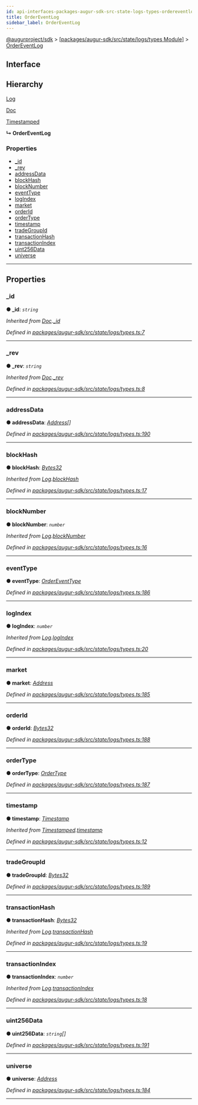```yaml
---
id: api-interfaces-packages-augur-sdk-src-state-logs-types-ordereventlog
title: OrderEventLog
sidebar_label: OrderEventLog
---
```


[@augurproject/sdk](api-readme.md) > [[packages/augur-sdk/src/state/logs/types Module]](api-modules-packages-augur-sdk-src-state-logs-types-module.md) > [OrderEventLog](api-interfaces-packages-augur-sdk-src-state-logs-types-ordereventlog.md)

## Interface

## Hierarchy

 [Log](api-interfaces-packages-augur-sdk-src-state-logs-types-log.md)

 [Doc](api-interfaces-packages-augur-sdk-src-state-logs-types-doc.md)

 [Timestamped](api-interfaces-packages-augur-sdk-src-state-logs-types-timestamped.md)

**↳ OrderEventLog**

### Properties

* [_id](api-interfaces-packages-augur-sdk-src-state-logs-types-ordereventlog.md#_id)
* [_rev](api-interfaces-packages-augur-sdk-src-state-logs-types-ordereventlog.md#_rev)
* [addressData](api-interfaces-packages-augur-sdk-src-state-logs-types-ordereventlog.md#addressdata)
* [blockHash](api-interfaces-packages-augur-sdk-src-state-logs-types-ordereventlog.md#blockhash)
* [blockNumber](api-interfaces-packages-augur-sdk-src-state-logs-types-ordereventlog.md#blocknumber)
* [eventType](api-interfaces-packages-augur-sdk-src-state-logs-types-ordereventlog.md#eventtype)
* [logIndex](api-interfaces-packages-augur-sdk-src-state-logs-types-ordereventlog.md#logindex)
* [market](api-interfaces-packages-augur-sdk-src-state-logs-types-ordereventlog.md#market)
* [orderId](api-interfaces-packages-augur-sdk-src-state-logs-types-ordereventlog.md#orderid)
* [orderType](api-interfaces-packages-augur-sdk-src-state-logs-types-ordereventlog.md#ordertype)
* [timestamp](api-interfaces-packages-augur-sdk-src-state-logs-types-ordereventlog.md#timestamp)
* [tradeGroupId](api-interfaces-packages-augur-sdk-src-state-logs-types-ordereventlog.md#tradegroupid)
* [transactionHash](api-interfaces-packages-augur-sdk-src-state-logs-types-ordereventlog.md#transactionhash)
* [transactionIndex](api-interfaces-packages-augur-sdk-src-state-logs-types-ordereventlog.md#transactionindex)
* [uint256Data](api-interfaces-packages-augur-sdk-src-state-logs-types-ordereventlog.md#uint256data)
* [universe](api-interfaces-packages-augur-sdk-src-state-logs-types-ordereventlog.md#universe)

---

## Properties

<a id="_id"></a>

###  _id

**● _id**: *`string`*

*Inherited from [Doc](api-interfaces-packages-augur-sdk-src-state-logs-types-doc.md).[_id](api-interfaces-packages-augur-sdk-src-state-logs-types-doc.md#_id)*

*Defined in [packages/augur-sdk/src/state/logs/types.ts:7](https://github.com/AugurProject/augur/blob/b4365d6894/packages/augur-sdk/src/state/logs/types.ts#L7)*

___
<a id="_rev"></a>

###  _rev

**● _rev**: *`string`*

*Inherited from [Doc](api-interfaces-packages-augur-sdk-src-state-logs-types-doc.md).[_rev](api-interfaces-packages-augur-sdk-src-state-logs-types-doc.md#_rev)*

*Defined in [packages/augur-sdk/src/state/logs/types.ts:8](https://github.com/AugurProject/augur/blob/b4365d6894/packages/augur-sdk/src/state/logs/types.ts#L8)*

___
<a id="addressdata"></a>

###  addressData

**● addressData**: *[Address](api-modules-packages-augur-sdk-src-state-logs-types-module.md#address)[]*

*Defined in [packages/augur-sdk/src/state/logs/types.ts:190](https://github.com/AugurProject/augur/blob/b4365d6894/packages/augur-sdk/src/state/logs/types.ts#L190)*

___
<a id="blockhash"></a>

###  blockHash

**● blockHash**: *[Bytes32](api-modules-packages-augur-sdk-src-state-logs-types-module.md#bytes32)*

*Inherited from [Log](api-interfaces-packages-augur-sdk-src-state-logs-types-log.md).[blockHash](api-interfaces-packages-augur-sdk-src-state-logs-types-log.md#blockhash)*

*Defined in [packages/augur-sdk/src/state/logs/types.ts:17](https://github.com/AugurProject/augur/blob/b4365d6894/packages/augur-sdk/src/state/logs/types.ts#L17)*

___
<a id="blocknumber"></a>

###  blockNumber

**● blockNumber**: *`number`*

*Inherited from [Log](api-interfaces-packages-augur-sdk-src-state-logs-types-log.md).[blockNumber](api-interfaces-packages-augur-sdk-src-state-logs-types-log.md#blocknumber)*

*Defined in [packages/augur-sdk/src/state/logs/types.ts:16](https://github.com/AugurProject/augur/blob/b4365d6894/packages/augur-sdk/src/state/logs/types.ts#L16)*

___
<a id="eventtype"></a>

###  eventType

**● eventType**: *[OrderEventType](api-enums-packages-augur-sdk-src-state-logs-types-ordereventtype.md)*

*Defined in [packages/augur-sdk/src/state/logs/types.ts:186](https://github.com/AugurProject/augur/blob/b4365d6894/packages/augur-sdk/src/state/logs/types.ts#L186)*

___
<a id="logindex"></a>

###  logIndex

**● logIndex**: *`number`*

*Inherited from [Log](api-interfaces-packages-augur-sdk-src-state-logs-types-log.md).[logIndex](api-interfaces-packages-augur-sdk-src-state-logs-types-log.md#logindex)*

*Defined in [packages/augur-sdk/src/state/logs/types.ts:20](https://github.com/AugurProject/augur/blob/b4365d6894/packages/augur-sdk/src/state/logs/types.ts#L20)*

___
<a id="market"></a>

###  market

**● market**: *[Address](api-modules-packages-augur-sdk-src-state-logs-types-module.md#address)*

*Defined in [packages/augur-sdk/src/state/logs/types.ts:185](https://github.com/AugurProject/augur/blob/b4365d6894/packages/augur-sdk/src/state/logs/types.ts#L185)*

___
<a id="orderid"></a>

###  orderId

**● orderId**: *[Bytes32](api-modules-packages-augur-sdk-src-state-logs-types-module.md#bytes32)*

*Defined in [packages/augur-sdk/src/state/logs/types.ts:188](https://github.com/AugurProject/augur/blob/b4365d6894/packages/augur-sdk/src/state/logs/types.ts#L188)*

___
<a id="ordertype"></a>

###  orderType

**● orderType**: *[OrderType](api-enums-packages-augur-sdk-src-state-logs-types-ordertype.md)*

*Defined in [packages/augur-sdk/src/state/logs/types.ts:187](https://github.com/AugurProject/augur/blob/b4365d6894/packages/augur-sdk/src/state/logs/types.ts#L187)*

___
<a id="timestamp"></a>

###  timestamp

**● timestamp**: *[Timestamp](api-modules-packages-augur-sdk-src-state-logs-types-module.md#timestamp)*

*Inherited from [Timestamped](api-interfaces-packages-augur-sdk-src-state-logs-types-timestamped.md).[timestamp](api-interfaces-packages-augur-sdk-src-state-logs-types-timestamped.md#timestamp)*

*Defined in [packages/augur-sdk/src/state/logs/types.ts:12](https://github.com/AugurProject/augur/blob/b4365d6894/packages/augur-sdk/src/state/logs/types.ts#L12)*

___
<a id="tradegroupid"></a>

###  tradeGroupId

**● tradeGroupId**: *[Bytes32](api-modules-packages-augur-sdk-src-state-logs-types-module.md#bytes32)*

*Defined in [packages/augur-sdk/src/state/logs/types.ts:189](https://github.com/AugurProject/augur/blob/b4365d6894/packages/augur-sdk/src/state/logs/types.ts#L189)*

___
<a id="transactionhash"></a>

###  transactionHash

**● transactionHash**: *[Bytes32](api-modules-packages-augur-sdk-src-state-logs-types-module.md#bytes32)*

*Inherited from [Log](api-interfaces-packages-augur-sdk-src-state-logs-types-log.md).[transactionHash](api-interfaces-packages-augur-sdk-src-state-logs-types-log.md#transactionhash)*

*Defined in [packages/augur-sdk/src/state/logs/types.ts:19](https://github.com/AugurProject/augur/blob/b4365d6894/packages/augur-sdk/src/state/logs/types.ts#L19)*

___
<a id="transactionindex"></a>

###  transactionIndex

**● transactionIndex**: *`number`*

*Inherited from [Log](api-interfaces-packages-augur-sdk-src-state-logs-types-log.md).[transactionIndex](api-interfaces-packages-augur-sdk-src-state-logs-types-log.md#transactionindex)*

*Defined in [packages/augur-sdk/src/state/logs/types.ts:18](https://github.com/AugurProject/augur/blob/b4365d6894/packages/augur-sdk/src/state/logs/types.ts#L18)*

___
<a id="uint256data"></a>

###  uint256Data

**● uint256Data**: *`string`[]*

*Defined in [packages/augur-sdk/src/state/logs/types.ts:191](https://github.com/AugurProject/augur/blob/b4365d6894/packages/augur-sdk/src/state/logs/types.ts#L191)*

___
<a id="universe"></a>

###  universe

**● universe**: *[Address](api-modules-packages-augur-sdk-src-state-logs-types-module.md#address)*

*Defined in [packages/augur-sdk/src/state/logs/types.ts:184](https://github.com/AugurProject/augur/blob/b4365d6894/packages/augur-sdk/src/state/logs/types.ts#L184)*

___


